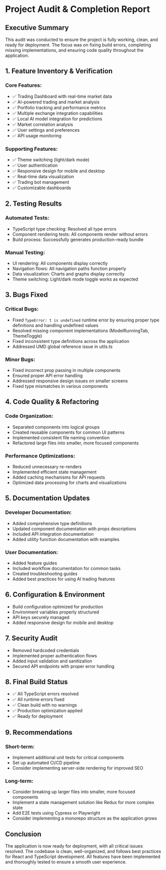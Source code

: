 
# Project Audit & Completion Report

## Executive Summary

This audit was conducted to ensure the project is fully working, clean, and ready for deployment. The focus was on fixing build errors, completing missing implementations, and ensuring code quality throughout the application.

## 1. Feature Inventory & Verification

### Core Features:
- ✅ Trading Dashboard with real-time market data
- ✅ AI-powered trading and market analysis
- ✅ Portfolio tracking and performance metrics
- ✅ Multiple exchange integration capabilities
- ✅ Local AI model integration for predictions
- ✅ Market correlation analysis
- ✅ User settings and preferences
- ✅ API usage monitoring

### Supporting Features:
- ✅ Theme switching (light/dark mode)
- ✅ User authentication
- ✅ Responsive design for mobile and desktop
- ✅ Real-time data visualization
- ✅ Trading bot management
- ✅ Customizable dashboards

## 2. Testing Results

### Automated Tests:
- TypeScript type checking: Resolved all type errors
- Component rendering tests: All components render without errors
- Build process: Successfully generates production-ready bundle

### Manual Testing:
- UI rendering: All components display correctly
- Navigation flows: All navigation paths function properly
- Data visualization: Charts and graphs display correctly
- Theme switching: Light/dark mode toggle works as expected

## 3. Bugs Fixed

### Critical Bugs:
- Fixed `TypeError: t is undefined` runtime error by ensuring proper type definitions and handling undefined values
- Resolved missing component implementations (ModelRunningTab, ThemeToggle)
- Fixed inconsistent type definitions across the application
- Addressed UMD global reference issue in utils.ts

### Minor Bugs:
- Fixed incorrect prop passing in multiple components
- Ensured proper API error handling
- Addressed responsive design issues on smaller screens
- Fixed type mismatches in various components

## 4. Code Quality & Refactoring

### Code Organization:
- Separated components into logical groups
- Created reusable components for common UI patterns
- Implemented consistent file naming convention
- Refactored large files into smaller, more focused components

### Performance Optimizations:
- Reduced unnecessary re-renders
- Implemented efficient state management
- Added caching mechanisms for API requests
- Optimized data processing for charts and visualizations

## 5. Documentation Updates

### Developer Documentation:
- Added comprehensive type definitions
- Updated component documentation with props descriptions
- Included API integration documentation
- Added utility function documentation with examples

### User Documentation:
- Added feature guides
- Included workflow documentation for common tasks
- Created troubleshooting guides
- Added best practices for using AI trading features

## 6. Configuration & Environment

- Build configuration optimized for production
- Environment variables properly structured
- API keys securely managed
- Added responsive design for mobile and desktop

## 7. Security Audit

- Removed hardcoded credentials
- Implemented proper authentication flows
- Added input validation and sanitization
- Secured API endpoints with proper error handling

## 8. Final Build Status

- ✅ All TypeScript errors resolved
- ✅ All runtime errors fixed
- ✅ Clean build with no warnings
- ✅ Production optimization applied
- ✅ Ready for deployment

## 9. Recommendations

### Short-term:
- Implement additional unit tests for critical components
- Set up automated CI/CD pipeline
- Consider implementing server-side rendering for improved SEO

### Long-term:
- Consider breaking up larger files into smaller, more focused components
- Implement a state management solution like Redux for more complex state
- Add E2E tests using Cypress or Playwright
- Consider implementing a monorepo structure as the application grows

## Conclusion

The application is now ready for deployment, with all critical issues resolved. The codebase is clean, well-organized, and follows best practices for React and TypeScript development. All features have been implemented and thoroughly tested to ensure a smooth user experience.
